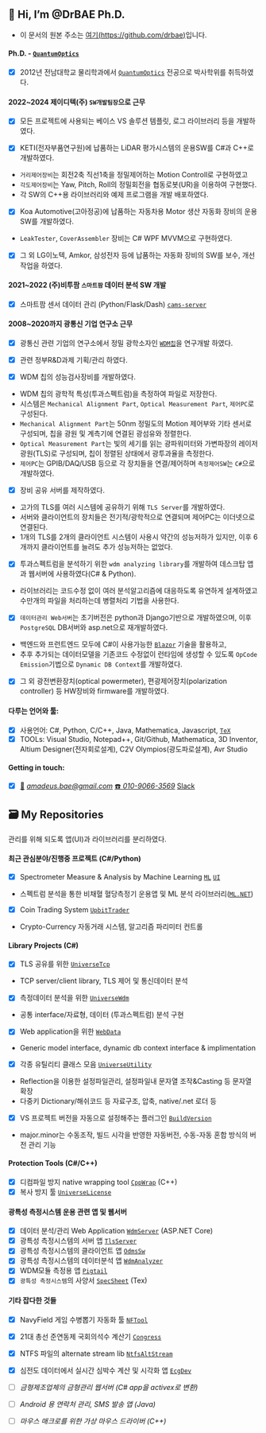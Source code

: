 ## 👋 Hi, I’m @DrBAE Ph.D.
- 이 문서의 원본 주소는 [여기(https://github.com/drbae)](https://github.com/drbae)입니다.

#### Ph.D. -  [`QuantumOptics`](https://ko.wikipedia.org/wiki/%EC%96%91%EC%9E%90%EA%B4%91%ED%95%99)
- [x] 2012년 전남대학교 물리학과에서 [`QuantumOptics`](https://ko.wikipedia.org/wiki/%EC%96%91%EC%9E%90%EA%B4%91%ED%95%99) 전공으로 박사학위를 취득하였다.

#### 2022~2024  제이디텍(주) `SW개발팀장`으로 근무
- [x] 모든 프로젝트에 사용되는 베이스 VS 솔루션 템플릿, 로그 라이브러리 등을 개발하였다. 
 
- [x] KETI(전자부품연구원)에 납품하는 LiDAR 평가시스템의 운용SW를 C#과 C++로 개발하였다.
 - `거리제어장비`는 회전2축 직선1축을 정밀제어하는 Motion Controll로 구현하였고
 - `각도제어장비`는 Yaw, Pitch, Roll의 정밀회전을 협동로봇(UR)을 이용하여 구현했다.
 - 각 SW의 C++용 라이브러리와 예제 프로그램을 개발 배포하였다. 

- [x] Koa Automotive(고아정공)에 납품하는 자동차용 Motor 생산 자동화 장비의 운용SW를 개발하였다.
 - `LeakTester`, `CoverAssembler` 장비는 C# WPF MVVM으로 구현하였다. 

- [x] 그 외 LG이노텍, Amkor, 삼성전자 등에 납품하는 자동화 장비의 SW를 보수, 개선 작업을 하였다.

#### 2021~2022  (주)비투팜 `스마트팜` 데이터 분석 SW 개발
- [x] 스마트팜 센서 데이터 관리 (Python/Flask/Dash) [`cams-server`](https://github.com/free302-b2f/cams-server)

#### 2008~2020까지 광통신 기업 연구소 근무
- [x] 광통신 관련 기업의 연구소에서 정밀 광학소자인 [`WDM칩`](https://ko.wikipedia.org/wiki/%ED%8C%8C%EC%9E%A5_%EB%B6%84%ED%95%A0_%EB%8B%A4%EC%A4%91)을 연구개발 하였다.
- [x] 관련 정부R&D과제 기획/관리 하였다.

- [x] WDM 칩의 성능검사장비를 개발하였다.
+ WDM 칩의 광학적 특성(투과스펙트럼)을 측정하여 파일로 저장한다.
+ 시스템은 `Mechanical Alignment Part`, `Optical Measurement Part`, `제어PC`로 구성된다.
+ `Mechanical Alignment Part`는 50nm 정밀도의 Motion 제어부와 기타 센서로 구성되며, 칩을 광원 및 계측기에 연결된 광섬유와 정렬한다.
+ `Optical Measurement Part`는 빛의 세기를 읽는 광파워미터와 가변파장의 레이저 광원(TLS)로 구성되며, 칩이 정렬된 상태에서 광투과율을 측정한다.
+ `제어PC`는 GPIB/DAQ/USB 등으로 각 장치들을 연결/제어하며 `측정제어SW`는 `C#`으로 개발하였다.

- [x] 장비 공유 서버를 제작하였다.
+ 고가의 TLS를 여러 시스템에 공유하기 위해 `TLS Server`를 개발하였다.
+ 서버와 클라이언트의 장치들은 전기적/광학적으로 연결되며 제어PC는 이더넷으로 연결된다.
+ 1개의 TLS를 2개의 클라이언트 시스템이 사용시 약간의 성능저하가 있지만, 이후 6개까지 클라이언트를 늘려도 추가 성능저하는 없었다.

- [x] 투과스펙트럼을 분석하기 위한 `wdm analyzing library`를 개발하여 데스크탑 앱과 웹서버에 사용하였다(C# & Python).
+ 라이브러리는 코드수정 없이 여러 분석알고리즘에 대응하도록 유연하게 설계하였고 수만개의 파일을 처리하는데 병렬처리 기법을 사용한다.

- [x] `데이터관리 Web서버`는 초기버전은 python과 Django기반으로 개발하였으며, 이후 `PostgreSQL` DB서버와 asp.net으로 재개발하였다.
+ 백엔드와 프런트엔드 모두에 C#이 사용가능한 [`Blazor`](https://docs.microsoft.com/en-us/aspnet/core/blazor/?view=aspnetcore-5.0) 기술을 활용하고,
+ 추후 추가되는 데이터모델을 기존코드 수정없이 런타임에 생성할 수 있도록 `OpCode Emission`기법으로 `Dynamic DB Context`를 개발하였다.

- [x] 그 외 광전변환장치(optical powermeter), 편광제어장치(polarization controller) 등 HW장비와 firmware를 개발하였다.

#### 다루는 언어와 툴:
- [x] 사용언어: C#, Python, C/C++, Java, Mathematica, Javascript, [`TeX`](https://ko.wikipedia.org/wiki/TeX)
- [x] TOOLs: Visual Studio, Notepad++, Git/Github, Mathematica, 3D Inventor, Altium Designer(전자회로설계), C2V Olympios(광도파로설계), Avr Studio

#### Getting in touch:
- [x] [:e-mail:](mailto:amadeus.bae@gmail.com) *amadeus.bae@gmail.com* [:phone: *010-9066-3569*](tel:010-9066-3569) [Slack](https://universesoft.slack.com/)

## :card_file_box: My Repositories
관리를 위해 되도록 앱(UI)과 라이브러리를 분리하였다.

#### 최근 관심분야/진행중 프로젝트 (C#/Python)
- [x] Spectrometer Measure & Analysis by Machine Learning [`ML`](https://github.com/free302/FiraAiSpecML) [`UI`](https://github.com/free302/FiraAiSpec)
 - 스펙트럼 분석을 통한 비채혈 혈당측정기 운용앱 및 ML 분석 라이브러리([`ML.NET`](https://docs.microsoft.com/ko-kr/dotnet/machine-learning/))
- [x] Coin Trading System [`UpbitTrader`](https://github.com/free302-BC/UpbitTrader)
 - Crypto-Currency 자동거래 시스템, 알고리즘 파리미터 컨트롤

#### Library Projects (C#)
- [x] TLS 공유를 위한 [`UniverseTcp`](https://github.com/free302/UniverseTcp)
 - TCP server/client library, TLS 제어 및 통신데이터 분석
- [x] 측정데이터 분석을 위한 [`UniverseWdm`](https://github.com/free302/UniverseWdm)
 - 공통 interface/자료형, 데이터 (투과스펙트럼) 분석 구현
- [x] Web application을 위한 [`WebData`](https://github.com/free302/WebData)
 - Generic model interface, dynamic db context interface & implimentation
- [x] 각종 유틸리티 클래스 모음 [`UniverseUtility`](https://github.com/free302/UniverseUtility)
 - Reflection을 이용한 설정파일관리, 설정파일내 문자열 조작&Casting 등 문자열 확장
 - 다중키 Dictionary/해쉬코드 등 자료구조, 압축, native/.net 로더 등
- [x] VS 프로젝트 버전을 자동으로 설정해주는 플러그인 [`BuildVersion`](https://github.com/free302/BuildVersion)
 - major.minor는 수동조작, 빌드 시각을 반영한 자동버전, 수동-자동 혼합 방식의 버전 관리 기능

#### Protection Tools (C#/C++)
- [x] 디컴파일 방지 native wrapping tool  [`CppWrap`](https://github.com/free302/CppWrap) (C++)
- [x] 복사 방지 툴 [`UniverseLicense`](https://github.com/free302/UniverseLicense)

#### 광특성 측정시스템 운용 관련 앱 및 웹서버
- [x] 데이터 분석/관리 Web Application [`WdmServer`](https://github.com/drbae/WdmServer) (ASP.NET Core)
- [x] 광특성 측정시스템의 서버 앱 [`TlsServer`](https://github.com/drbae/TlsServer)
- [x] 광특성 측정시스템의 클라이언트 앱 [`OdmsSw`](https://github.com/drbae/OdmsSw)
- [x] 광특성 측정시스템의 데이터분석 앱 [`WdmAnalyzer`](https://github.com/drbae/WdmAnalyzer)
- [x] WDM모듈 측정용 앱 [`Pigtail`](https://github.com/drbae/Pigtail)
- [x] `광특성 측정시스템`의 사양서 [`SpecSheet`](https://github.com/free302/SpecSheet) (Tex)

#### 기타 잡다한 것들
- [x] NavyField 게임 수병뽑기 자동화 툴 [`NFTool`](https://github.com/free302/NFTool)
- [x] 21대 총선 준연동제 국회의석수 계산기 [`Congress`](https://github.com/free302/Congress)
- [x] NTFS 파일의 alternate stream lib [`NtfsAltStream`](https://github.com/free302/NtfsAltStream)
- [x] 심전도 데이터에서 실시간 심박수 계산 및 시각화 앱 [`EcgDev`](https://github.com/free302/EcgDev)
- [ ] *금형제조업체의 금형관리 웹서버 (C# app을 activex로 변환)*
- [ ] *Android 용 연락처 관리, SMS 발송 앱 (Java)*
- [ ] *마우스 매크로를 위한 가상 마우스 드라이버 (C++)*


<!--
**drbae/drbae** is a ✨ _special_ ✨ repository because its `README.md` (this file) appears on your GitHub profile.

Here are some ideas to get you started:

- 🔭 I’m currently working on ...
- 🌱 I’m currently learning ...
- 👯 I’m looking to collaborate on ...
- 🤔 I’m looking for help with ...
- 💬 Ask me about ...
- 📫 How to reach me: ...
- 😄 Pronouns: ...
- ⚡ Fun fact: ...
-->
